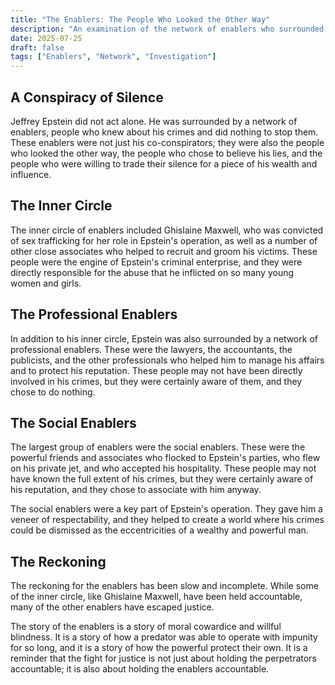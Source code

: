 ```yaml
---
title: "The Enablers: The People Who Looked the Other Way"
description: "An examination of the network of enablers who surrounded Jeffrey Epstein, and the role they played in allowing his crimes to continue for so long."
date: 2025-07-25
draft: false
tags: ["Enablers", "Network", "Investigation"]
---
```


## A Conspiracy of Silence

Jeffrey Epstein did not act alone. He was surrounded by a network of enablers, people who knew about his crimes and did nothing to stop them. These enablers were not just his co-conspirators; they were also the people who looked the other way, the people who chose to believe his lies, and the people who were willing to trade their silence for a piece of his wealth and influence.

## The Inner Circle

The inner circle of enablers included Ghislaine Maxwell, who was convicted of sex trafficking for her role in Epstein's operation, as well as a number of other close associates who helped to recruit and groom his victims. These people were the engine of Epstein's criminal enterprise, and they were directly responsible for the abuse that he inflicted on so many young women and girls.

## The Professional Enablers

In addition to his inner circle, Epstein was also surrounded by a network of professional enablers. These were the lawyers, the accountants, the publicists, and the other professionals who helped him to manage his affairs and to protect his reputation. These people may not have been directly involved in his crimes, but they were certainly aware of them, and they chose to do nothing.

## The Social Enablers

The largest group of enablers were the social enablers. These were the powerful friends and associates who flocked to Epstein's parties, who flew on his private jet, and who accepted his hospitality. These people may not have known the full extent of his crimes, but they were certainly aware of his reputation, and they chose to associate with him anyway.

The social enablers were a key part of Epstein's operation. They gave him a veneer of respectability, and they helped to create a world where his crimes could be dismissed as the eccentricities of a wealthy and powerful man.

## The Reckoning

The reckoning for the enablers has been slow and incomplete. While some of the inner circle, like Ghislaine Maxwell, have been held accountable, many of the other enablers have escaped justice.

The story of the enablers is a story of moral cowardice and willful blindness. It is a story of how a predator was able to operate with impunity for so long, and it is a story of how the powerful protect their own. It is a reminder that the fight for justice is not just about holding the perpetrators accountable; it is also about holding the enablers accountable.
